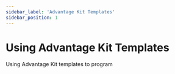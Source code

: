 ```yaml
---
sidebar_label: 'Advantage Kit Templates'
sidebar_position: 1
---
```

# Using Advantage Kit Templates

Using Advantage Kit templates to program